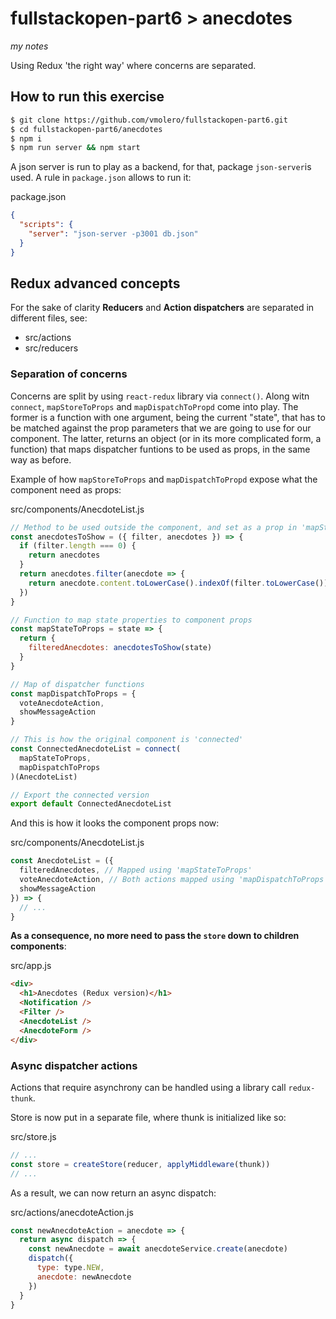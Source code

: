# fullstackopen-part6 > anecdotes

_my notes_

Using Redux 'the right way' where concerns are separated.

## How to run this exercise

```bash
$ git clone https://github.com/vmolero/fullstackopen-part6.git
$ cd fullstackopen-part6/anecdotes
$ npm i
$ npm run server && npm start
```

A json server is run to play as a backend, for that, package `json-server`is used. A rule in `package.json` allows to run it:

package.json

```json
{
  "scripts": {
    "server": "json-server -p3001 db.json"
  }
}
```

## Redux advanced concepts

For the sake of clarity **Reducers** and **Action dispatchers** are separated in different files, see:

- src/actions
- src/reducers

### Separation of concerns

Concerns are split by using `react-redux` library via `connect()`. Along witn `connect`, `mapStoreToProps` and `mapDispatchToPropd` come into play. The former is a function with one argument, being the current "state", that has to be matched against the prop parameters that we are going to use for our component. The latter, returns an object (or in its more complicated form, a function) that maps dispatcher funtions to be used as props, in the same way as before.


Example of how `mapStoreToProps` and `mapDispatchToPropd` expose what the component need as props:

src/components/AnecdoteList.js

```javascript
// Method to be used outside the component, and set as a prop in 'mapStateToProps'
const anecdotesToShow = ({ filter, anecdotes }) => {
  if (filter.length === 0) {
    return anecdotes
  }
  return anecdotes.filter(anecdote => {
    return anecdote.content.toLowerCase().indexOf(filter.toLowerCase()) > -1
  })
}

// Function to map state properties to component props
const mapStateToProps = state => {
  return {
    filteredAnecdotes: anecdotesToShow(state)
  }
}

// Map of dispatcher functions
const mapDispatchToProps = {
  voteAnecdoteAction,
  showMessageAction
}

// This is how the original component is 'connected'
const ConnectedAnecdoteList = connect(
  mapStateToProps,
  mapDispatchToProps
)(AnecdoteList)

// Export the connected version
export default ConnectedAnecdoteList
```

And this is how it looks the component props now:

src/components/AnecdoteList.js

```javascript
const AnecdoteList = ({
  filteredAnecdotes, // Mapped using 'mapStateToProps'
  voteAnecdoteAction, // Both actions mapped using 'mapDispatchToProps'
  showMessageAction
}) => {
  // ...
}
```

**As a consequence, no more need to pass the `store` down to children components**:

src/app.js

```html
<div>
  <h1>Anecdotes (Redux version)</h1>
  <Notification />
  <Filter />
  <AnecdoteList />
  <AnecdoteForm />
</div>
```

### Async dispatcher actions

Actions that require asynchrony can be handled using a library call `redux-thunk`.

Store is now put in a separate file, where thunk is initialized like so:

src/store.js

```javascript
// ...
const store = createStore(reducer, applyMiddleware(thunk))
// ...
```

As a result, we can now return an async dispatch:

src/actions/anecdoteAction.js

```javascript
const newAnecdoteAction = anecdote => {
  return async dispatch => {
    const newAnecdote = await anecdoteService.create(anecdote)
    dispatch({
      type: type.NEW,
      anecdote: newAnecdote
    })
  }
}
```
